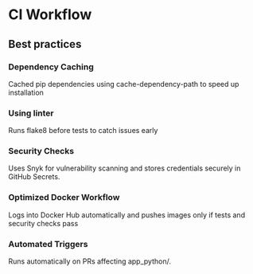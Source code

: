 # CI Workflow

## Best practices

### Dependency Caching

Cached pip dependencies using cache-dependency-path to speed up installation

### Using linter

Runs flake8 before tests to catch issues early

### Security Checks

Uses Snyk for vulnerability scanning and stores credentials securely in GitHub Secrets.

### Optimized Docker Workflow

Logs into Docker Hub automatically and pushes images only if tests and security checks pass

### Automated Triggers

Runs automatically on PRs affecting app_python/.

